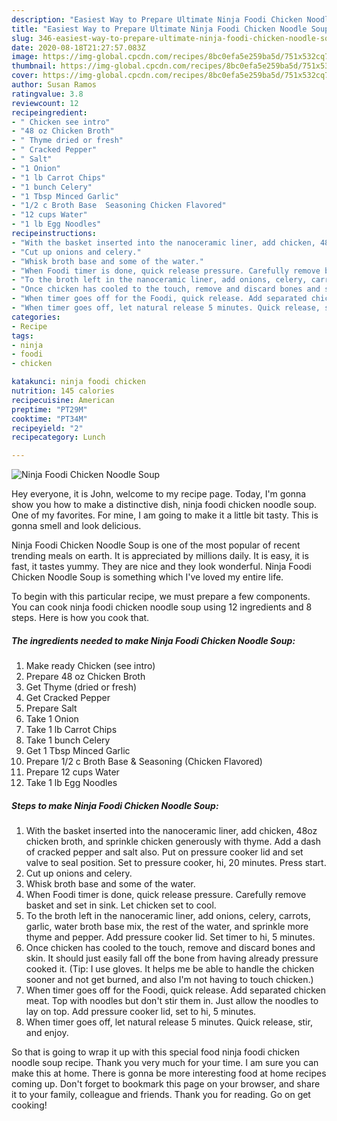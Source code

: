 ```yaml
---
description: "Easiest Way to Prepare Ultimate Ninja Foodi Chicken Noodle Soup"
title: "Easiest Way to Prepare Ultimate Ninja Foodi Chicken Noodle Soup"
slug: 346-easiest-way-to-prepare-ultimate-ninja-foodi-chicken-noodle-soup
date: 2020-08-18T21:27:57.083Z
image: https://img-global.cpcdn.com/recipes/8bc0efa5e259ba5d/751x532cq70/ninja-foodi-chicken-noodle-soup-recipe-main-photo.jpg
thumbnail: https://img-global.cpcdn.com/recipes/8bc0efa5e259ba5d/751x532cq70/ninja-foodi-chicken-noodle-soup-recipe-main-photo.jpg
cover: https://img-global.cpcdn.com/recipes/8bc0efa5e259ba5d/751x532cq70/ninja-foodi-chicken-noodle-soup-recipe-main-photo.jpg
author: Susan Ramos
ratingvalue: 3.8
reviewcount: 12
recipeingredient:
- " Chicken see intro"
- "48 oz Chicken Broth"
- " Thyme dried or fresh"
- " Cracked Pepper"
- " Salt"
- "1 Onion"
- "1 lb Carrot Chips"
- "1 bunch Celery"
- "1 Tbsp Minced Garlic"
- "1/2 c Broth Base  Seasoning Chicken Flavored"
- "12 cups Water"
- "1 lb Egg Noodles"
recipeinstructions:
- "With the basket inserted into the nanoceramic liner, add chicken, 48oz chicken broth, and sprinkle chicken generously with thyme. Add a dash of cracked pepper and salt also. Put on pressure cooker lid and set valve to seal position. Set to pressure cooker, hi, 20 minutes. Press start."
- "Cut up onions and celery."
- "Whisk broth base and some of the water."
- "When Foodi timer is done, quick release pressure. Carefully remove basket and set in sink. Let chicken set to cool."
- "To the broth left in the nanoceramic liner, add onions, celery, carrots, garlic, water broth base mix, the rest of the water, and sprinkle more thyme and pepper. Add pressure cooker lid. Set timer to hi, 5 minutes."
- "Once chicken has cooled to the touch, remove and discard bones and skin. It should just easily fall off the bone from having already pressure cooked it. (Tip: I use gloves. It helps me be able to handle the chicken sooner and not get burned, and also I&#39;m not having to touch chicken.)"
- "When timer goes off for the Foodi, quick release. Add separated chicken meat. Top with noodles but don&#39;t stir them in. Just allow the noodles to lay on top. Add pressure cooker lid, set to hi, 5 minutes."
- "When timer goes off, let natural release 5 minutes. Quick release, stir, and enjoy."
categories:
- Recipe
tags:
- ninja
- foodi
- chicken

katakunci: ninja foodi chicken 
nutrition: 145 calories
recipecuisine: American
preptime: "PT29M"
cooktime: "PT34M"
recipeyield: "2"
recipecategory: Lunch

---
```



![Ninja Foodi Chicken Noodle Soup](https://img-global.cpcdn.com/recipes/8bc0efa5e259ba5d/751x532cq70/ninja-foodi-chicken-noodle-soup-recipe-main-photo.jpg)

Hey everyone, it is John, welcome to my recipe page. Today, I'm gonna show you how to make a distinctive dish, ninja foodi chicken noodle soup. One of my favorites. For mine, I am going to make it a little bit tasty. This is gonna smell and look delicious.



Ninja Foodi Chicken Noodle Soup is one of the most popular of recent trending meals on earth. It is appreciated by millions daily. It is easy, it is fast, it tastes yummy. They are nice and they look wonderful. Ninja Foodi Chicken Noodle Soup is something which I've loved my entire life.


To begin with this particular recipe, we must prepare a few components. You can cook ninja foodi chicken noodle soup using 12 ingredients and 8 steps. Here is how you cook that.

<!--inarticleads1-->

##### The ingredients needed to make Ninja Foodi Chicken Noodle Soup:

1. Make ready  Chicken (see intro)
1. Prepare 48 oz Chicken Broth
1. Get  Thyme (dried or fresh)
1. Get  Cracked Pepper
1. Prepare  Salt
1. Take 1 Onion
1. Take 1 lb Carrot Chips
1. Take 1 bunch Celery
1. Get 1 Tbsp Minced Garlic
1. Prepare 1/2 c Broth Base &amp; Seasoning (Chicken Flavored)
1. Prepare 12 cups Water
1. Take 1 lb Egg Noodles




<!--inarticleads2-->

##### Steps to make Ninja Foodi Chicken Noodle Soup:

1. With the basket inserted into the nanoceramic liner, add chicken, 48oz chicken broth, and sprinkle chicken generously with thyme. Add a dash of cracked pepper and salt also. Put on pressure cooker lid and set valve to seal position. Set to pressure cooker, hi, 20 minutes. Press start.
1. Cut up onions and celery.
1. Whisk broth base and some of the water.
1. When Foodi timer is done, quick release pressure. Carefully remove basket and set in sink. Let chicken set to cool.
1. To the broth left in the nanoceramic liner, add onions, celery, carrots, garlic, water broth base mix, the rest of the water, and sprinkle more thyme and pepper. Add pressure cooker lid. Set timer to hi, 5 minutes.
1. Once chicken has cooled to the touch, remove and discard bones and skin. It should just easily fall off the bone from having already pressure cooked it. (Tip: I use gloves. It helps me be able to handle the chicken sooner and not get burned, and also I&#39;m not having to touch chicken.)
1. When timer goes off for the Foodi, quick release. Add separated chicken meat. Top with noodles but don&#39;t stir them in. Just allow the noodles to lay on top. Add pressure cooker lid, set to hi, 5 minutes.
1. When timer goes off, let natural release 5 minutes. Quick release, stir, and enjoy.




So that is going to wrap it up with this special food ninja foodi chicken noodle soup recipe. Thank you very much for your time. I am sure you can make this at home. There is gonna be more interesting food at home recipes coming up. Don't forget to bookmark this page on your browser, and share it to your family, colleague and friends. Thank you for reading. Go on get cooking!
